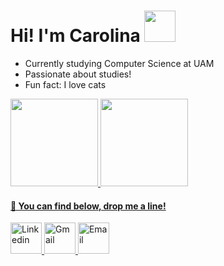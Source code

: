 # Hi! I'm Carolina <img src="https://user-images.githubusercontent.com/48016467/101523080-dfda3880-3966-11eb-91b6-7aeadee01657.gif" width="50" height="50" />


 -  Currently studying Computer Science at UAM 
 -  Passionate about studies! 
 -  Fun fact:  I love cats 



 

<div>
 
  <a href="https://github.com/carolinacstro">
  <img height="140em" src="https://github-readme-stats.vercel.app/api?username=carolinacstro&show_icons=true&theme=dracula&include_all_commits=true&count_private=true"/>
  <img height="140em" src="https://github-readme-stats.vercel.app/api/top-langs/?username=carolinacstro&layout=compact&langs_count=7&theme=dracula"/>
   
</div>



 #### 💌 You can find below, drop me a line!

<a href="https://www.linkedin.com/in/carolinacstro/">
 <img src = "https://user-images.githubusercontent.com/48016467/100026294-4e48c380-2dc9-11eb-950f-d3bd48439c4f.png" 
     alt = "Linkedin"
     width="50px"/>
 </a>

<a href="mailto:carolcastro086@gmail.com">
 <img src = "https://user-images.githubusercontent.com/48016467/100026296-4e48c380-2dc9-11eb-837f-cdd73bb41915.png" 
     alt = "Gmail"
     width="50px"/>
</a>

<a href="mailto:carolinacoliveira@outlook.com">
 <img src = "https://user-images.githubusercontent.com/48016467/100026291-4db02d00-2dc9-11eb-80b4-a77d7969098f.png" 
     alt = "Email"
     width="50px"/>
</a>


